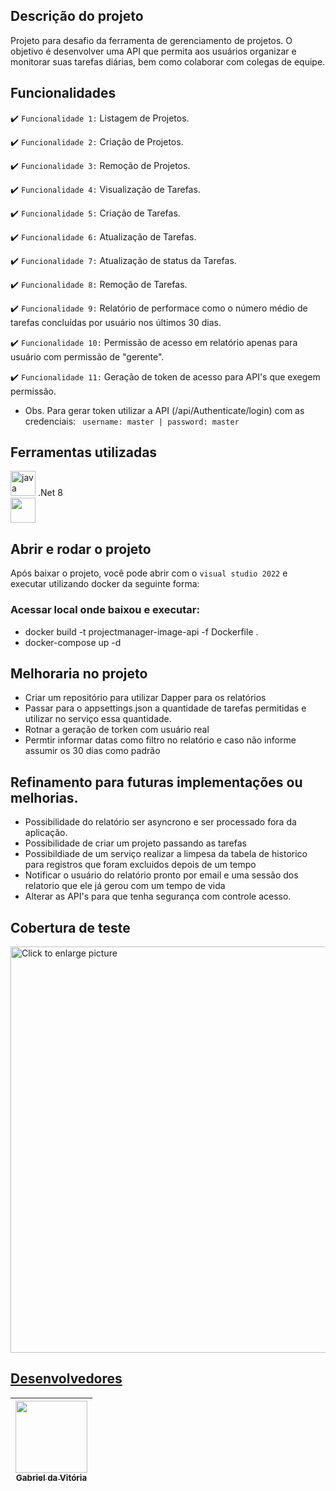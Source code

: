 ## Descrição do projeto 

Projeto para desafio da ferramenta de gerenciamento de projetos. O objetivo é desenvolver uma API que permita aos usuários organizar e monitorar suas tarefas diárias, bem como colaborar com colegas de equipe.

## Funcionalidades

:heavy_check_mark: `Funcionalidade 1:` Listagem de Projetos.

:heavy_check_mark: `Funcionalidade 2:` Criação de Projetos.

:heavy_check_mark: `Funcionalidade 3:` Remoção de Projetos.

:heavy_check_mark: `Funcionalidade 4:` Visualização de Tarefas.

:heavy_check_mark: `Funcionalidade 5:` Criação de Tarefas.

:heavy_check_mark: `Funcionalidade 6:` Atualização de Tarefas.

:heavy_check_mark: `Funcionalidade 7:` Atualização de status da Tarefas.

:heavy_check_mark: `Funcionalidade 8:` Remoção de Tarefas.

:heavy_check_mark: `Funcionalidade 9:` Relatório de performace como o número médio de tarefas concluídas por usuário nos últimos 30 dias.

:heavy_check_mark: `Funcionalidade 10:` Permissão de acesso em relatório apenas para usuário com permissão de "gerente".

:heavy_check_mark: `Funcionalidade 11:` Geração de token de acesso para API's que exegem permissão. 
- Obs. Para gerar token utilizar a API (/api/Authenticate/login) com as credenciais: ` username: master | password: master`

## Ferramentas utilizadas

<a> <img src="https://api.nuget.org/v3-flatcontainer/microsoft.dotnet.web.projecttemplates.8.0/8.0.6/icon" alt="java" width="40" height="40"/> .Net 8 </a> 
</br>
<a> <img src="https://www.mysql.com/common/logos/logo-mysql-170x115.png" width="40" height="40"/> </a> 

## Abrir e rodar o projeto
Após baixar o projeto, você pode abrir com o `visual studio 2022` e executar utilizando docker da seguinte forma:
### Acessar local onde baixou e executar: 
- docker build -t projectmanager-image-api -f Dockerfile .
- docker-compose up -d

## Melhoraria no projeto
- Criar um repositório para utilizar Dapper para os relatórios
- Passar para o appsettings.json a quantidade de tarefas permitidas e utilizar no serviço essa quantidade.
- Rotnar a geração de torken com usuário real
- Permtir informar datas como filtro no relatório e caso não informe assumir os 30 dias como padrão

## Refinamento para futuras implementações ou melhorias.
- Possibilidade do relatório ser asyncrono e ser processado fora da aplicação.
- Possibilidade de criar um projeto passando as tarefas
- Possibildiade de um serviço realizar a limpesa da tabela de historico para registros que foram excluidos depois de um tempo
- Notificar o usuário do relatório pronto por email e uma sessão dos relatorio que ele já gerou com um tempo de vida
- Alterar as API's para que tenha segurança com controle acesso.

## Cobertura de teste

<a href="https://drive.google.com/uc?export=view&id=<FILEID>"><img src="https://drive.google.com/uc?export=view&id=11QQalJ0HYMm8kEtFMbi_jxLYVdF7oCzE" style="width: 650px; max-width: 100%; height: auto" title="Click to enlarge picture" />

###
## Desenvolvedores
| [<img src="https://avatars.githubusercontent.com/u/6514350?v=4" width=115><br><sub>Gabriel da Vitória</sub>](https://github.com/Gabrielvitoria)
| :---: | 
